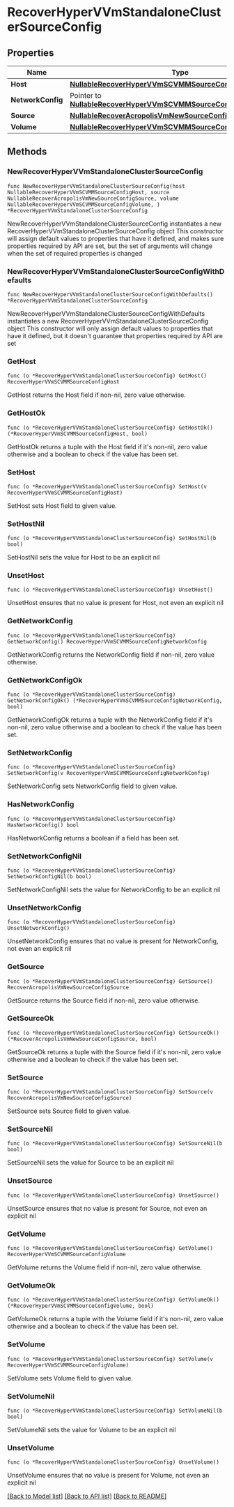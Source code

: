 # RecoverHyperVVmStandaloneClusterSourceConfig

## Properties

Name | Type | Description | Notes
------------ | ------------- | ------------- | -------------
**Host** | [**NullableRecoverHyperVVmSCVMMSourceConfigHost**](RecoverHyperVVmSCVMMSourceConfigHost.md) |  | 
**NetworkConfig** | Pointer to [**NullableRecoverHyperVVmSCVMMSourceConfigNetworkConfig**](RecoverHyperVVmSCVMMSourceConfigNetworkConfig.md) |  | [optional] 
**Source** | [**NullableRecoverAcropolisVmNewSourceConfigSource**](RecoverAcropolisVmNewSourceConfigSource.md) |  | 
**Volume** | [**NullableRecoverHyperVVmSCVMMSourceConfigVolume**](RecoverHyperVVmSCVMMSourceConfigVolume.md) |  | 

## Methods

### NewRecoverHyperVVmStandaloneClusterSourceConfig

`func NewRecoverHyperVVmStandaloneClusterSourceConfig(host NullableRecoverHyperVVmSCVMMSourceConfigHost, source NullableRecoverAcropolisVmNewSourceConfigSource, volume NullableRecoverHyperVVmSCVMMSourceConfigVolume, ) *RecoverHyperVVmStandaloneClusterSourceConfig`

NewRecoverHyperVVmStandaloneClusterSourceConfig instantiates a new RecoverHyperVVmStandaloneClusterSourceConfig object
This constructor will assign default values to properties that have it defined,
and makes sure properties required by API are set, but the set of arguments
will change when the set of required properties is changed

### NewRecoverHyperVVmStandaloneClusterSourceConfigWithDefaults

`func NewRecoverHyperVVmStandaloneClusterSourceConfigWithDefaults() *RecoverHyperVVmStandaloneClusterSourceConfig`

NewRecoverHyperVVmStandaloneClusterSourceConfigWithDefaults instantiates a new RecoverHyperVVmStandaloneClusterSourceConfig object
This constructor will only assign default values to properties that have it defined,
but it doesn't guarantee that properties required by API are set

### GetHost

`func (o *RecoverHyperVVmStandaloneClusterSourceConfig) GetHost() RecoverHyperVVmSCVMMSourceConfigHost`

GetHost returns the Host field if non-nil, zero value otherwise.

### GetHostOk

`func (o *RecoverHyperVVmStandaloneClusterSourceConfig) GetHostOk() (*RecoverHyperVVmSCVMMSourceConfigHost, bool)`

GetHostOk returns a tuple with the Host field if it's non-nil, zero value otherwise
and a boolean to check if the value has been set.

### SetHost

`func (o *RecoverHyperVVmStandaloneClusterSourceConfig) SetHost(v RecoverHyperVVmSCVMMSourceConfigHost)`

SetHost sets Host field to given value.


### SetHostNil

`func (o *RecoverHyperVVmStandaloneClusterSourceConfig) SetHostNil(b bool)`

 SetHostNil sets the value for Host to be an explicit nil

### UnsetHost
`func (o *RecoverHyperVVmStandaloneClusterSourceConfig) UnsetHost()`

UnsetHost ensures that no value is present for Host, not even an explicit nil
### GetNetworkConfig

`func (o *RecoverHyperVVmStandaloneClusterSourceConfig) GetNetworkConfig() RecoverHyperVVmSCVMMSourceConfigNetworkConfig`

GetNetworkConfig returns the NetworkConfig field if non-nil, zero value otherwise.

### GetNetworkConfigOk

`func (o *RecoverHyperVVmStandaloneClusterSourceConfig) GetNetworkConfigOk() (*RecoverHyperVVmSCVMMSourceConfigNetworkConfig, bool)`

GetNetworkConfigOk returns a tuple with the NetworkConfig field if it's non-nil, zero value otherwise
and a boolean to check if the value has been set.

### SetNetworkConfig

`func (o *RecoverHyperVVmStandaloneClusterSourceConfig) SetNetworkConfig(v RecoverHyperVVmSCVMMSourceConfigNetworkConfig)`

SetNetworkConfig sets NetworkConfig field to given value.

### HasNetworkConfig

`func (o *RecoverHyperVVmStandaloneClusterSourceConfig) HasNetworkConfig() bool`

HasNetworkConfig returns a boolean if a field has been set.

### SetNetworkConfigNil

`func (o *RecoverHyperVVmStandaloneClusterSourceConfig) SetNetworkConfigNil(b bool)`

 SetNetworkConfigNil sets the value for NetworkConfig to be an explicit nil

### UnsetNetworkConfig
`func (o *RecoverHyperVVmStandaloneClusterSourceConfig) UnsetNetworkConfig()`

UnsetNetworkConfig ensures that no value is present for NetworkConfig, not even an explicit nil
### GetSource

`func (o *RecoverHyperVVmStandaloneClusterSourceConfig) GetSource() RecoverAcropolisVmNewSourceConfigSource`

GetSource returns the Source field if non-nil, zero value otherwise.

### GetSourceOk

`func (o *RecoverHyperVVmStandaloneClusterSourceConfig) GetSourceOk() (*RecoverAcropolisVmNewSourceConfigSource, bool)`

GetSourceOk returns a tuple with the Source field if it's non-nil, zero value otherwise
and a boolean to check if the value has been set.

### SetSource

`func (o *RecoverHyperVVmStandaloneClusterSourceConfig) SetSource(v RecoverAcropolisVmNewSourceConfigSource)`

SetSource sets Source field to given value.


### SetSourceNil

`func (o *RecoverHyperVVmStandaloneClusterSourceConfig) SetSourceNil(b bool)`

 SetSourceNil sets the value for Source to be an explicit nil

### UnsetSource
`func (o *RecoverHyperVVmStandaloneClusterSourceConfig) UnsetSource()`

UnsetSource ensures that no value is present for Source, not even an explicit nil
### GetVolume

`func (o *RecoverHyperVVmStandaloneClusterSourceConfig) GetVolume() RecoverHyperVVmSCVMMSourceConfigVolume`

GetVolume returns the Volume field if non-nil, zero value otherwise.

### GetVolumeOk

`func (o *RecoverHyperVVmStandaloneClusterSourceConfig) GetVolumeOk() (*RecoverHyperVVmSCVMMSourceConfigVolume, bool)`

GetVolumeOk returns a tuple with the Volume field if it's non-nil, zero value otherwise
and a boolean to check if the value has been set.

### SetVolume

`func (o *RecoverHyperVVmStandaloneClusterSourceConfig) SetVolume(v RecoverHyperVVmSCVMMSourceConfigVolume)`

SetVolume sets Volume field to given value.


### SetVolumeNil

`func (o *RecoverHyperVVmStandaloneClusterSourceConfig) SetVolumeNil(b bool)`

 SetVolumeNil sets the value for Volume to be an explicit nil

### UnsetVolume
`func (o *RecoverHyperVVmStandaloneClusterSourceConfig) UnsetVolume()`

UnsetVolume ensures that no value is present for Volume, not even an explicit nil

[[Back to Model list]](../README.md#documentation-for-models) [[Back to API list]](../README.md#documentation-for-api-endpoints) [[Back to README]](../README.md)


